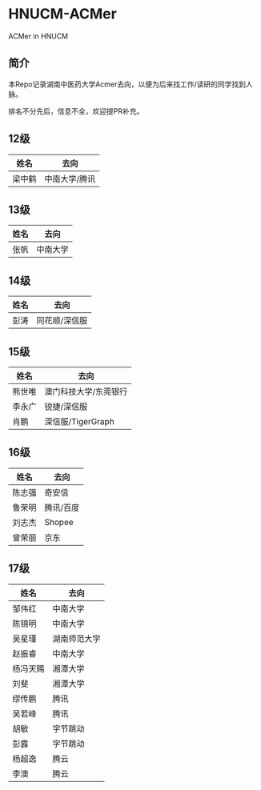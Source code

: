 # HNUCM-ACMer
ACMer in HNUCM


## 简介

本Repo记录湖南中医药大学Acmer去向，以便为后来找工作/读研的同学找到人脉。

排名不分先后，信息不全，欢迎提PR补充。


## 12级

| 姓名   | 去向          |
| ------ | ------------- |
| 梁中鹤 | 中南大学/腾讯 |


## 13级

| 姓名 | 去向     |
| ---- | -------- |
| 张帆 | 中南大学 |

## 14级

| 姓名 | 去向          |
| ---- | ------------- |
| 彭涛 | 同花顺/深信服 |

## 15级

| 姓名   | 去向                |
| ------ | ------------------- |
| 熊世唯 | 澳门科技大学/东莞银行|
| 李永广 | 锐捷/深信服        |
| 肖鹏   | 深信服/TigerGraph |

## 16级

| 姓名   | 去向      |
| ------ | --------- |
| 陈志强 | 奇安信    |
| 鲁荣明 | 腾讯/百度 |
| 刘志杰 | Shopee    |
| 曾荣丽 | 京东      |

## 17级

| 姓名     | 去向         |
| -------- | ------------ |
| 邹伟红   | 中南大学     |
| 陈锦明   | 中南大学     |
| 吴星瑾   | 湖南师范大学 |
| 赵振睿   | 中南大学     |
| 杨冯天赐 | 湘潭大学     |
| 刘斐     | 湘潭大学     |
| 缪传鹏   | 腾讯         |
| 吴若峰   | 腾讯         |
| 胡敏     | 字节跳动     |
| 彭露     | 字节跳动     |
| 杨超逸   | 腾云         |
| 李澳     | 腾云         |
